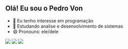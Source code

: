 ## Olá! Eu sou o Pedro Von 

- 👀 Eu tenho interesse em programação 
- 🌱 Estudando analise e desenvolvimento de sistemas 
- 😄 Pronouns: ele/dele

<div> 
  <a href="https://instagram.com/pedrohvon" target="_blank"><img src="https://img.shields.io/badge/-Instagram-%23E4405F?style=for-the-badge&logo=instagram&logoColor=white" target="_blank"></a>
  <a href = "mailto:pedrohvon@gmail.com"><img src="https://img.shields.io/badge/-Gmail-%23333?style=for-the-badge&logo=gmail&logoColor=white" target="_blank"></a>
  <a href="https://www.linkedin.com/in/pedro-von-0b3b77340" target="_blank"><img src="https://img.shields.io/badge/-LinkedIn-%230077B5?style=for-the-badge&logo=linkedin&logoColor=white" target="_blank"></a> 
  
</div>

